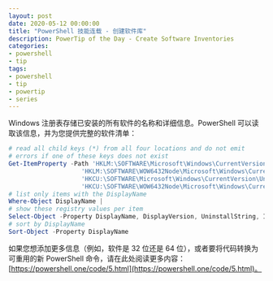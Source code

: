 ```yaml
---
layout: post
date: 2020-05-12 00:00:00
title: "PowerShell 技能连载 - 创建软件库"
description: PowerTip of the Day - Create Software Inventories
categories:
- powershell
- tip
tags:
- powershell
- tip
- powertip
- series
---
```

Windows 注册表存储已安装的所有软件的名称和详细信息。PowerShell 可以读取该信息，并为您提供完整的软件清单：

```powershell
# read all child keys (*) from all four locations and do not emit
# errors if one of these keys does not exist
Get-ItemProperty -Path 'HKLM:\SOFTWARE\Microsoft\Windows\CurrentVersion\Uninstall\*',
                    'HKLM:\SOFTWARE\WOW6432Node\Microsoft\Windows\CurrentVersion\Uninstall\*',
                    'HKCU:\SOFTWARE\Microsoft\Windows\CurrentVersion\Uninstall\*',
                    'HKCU:\SOFTWARE\WOW6432Node\Microsoft\Windows\CurrentVersion\Uninstall\*' -ErrorAction Ignore |
# list only items with the DisplayName
Where-Object DisplayName |
# show these registry values per item
Select-Object -Property DisplayName, DisplayVersion, UninstallString, InstallDate |
# sort by DisplayName
Sort-Object -Property DisplayName
```

如果您想添加更多信息（例如，软件是 32 位还是 64 位），或者要将代码转换为可重用的新 PowerShell 命令，请在此处阅读更多内容：[https://powershell.one/code/5.html](https://powershell.one/code/5.html)。

<!--本文国际来源：[Create Software Inventories](https://community.idera.com/database-tools/powershell/powertips/b/tips/posts/create-software-inventories)-->

